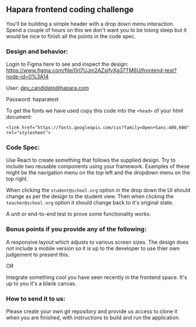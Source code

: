 ## Hapara frontend coding challenge

You'll be building a simple header with a drop down menu interaction. Spend a couple of hours on this we don't want you to be losing sleep but it would be nice to finish all the points in the code spec.

### Design and behavior:

Login to Figma here to see and inspect the design: https://www.figma.com/file/0rl7UJm2AZsifyXg37TM6U/frontend-test?node-id=0%3A14

User: dev_candidate@hapara.com

Password: haparatest

To get the fonts we have used copy this code into the `<head>` of your html document:

`<link href="https://fonts.googleapis.com/css?family=Open+Sans:400,600" rel="stylesheet">`

### Code Spec:

Use React to create something that follows the supplied design.
Try to include two reusable components using your framework. Examples of these might be the navigation menu on the top left and the dropdown menu on the top right.

When clicking the `student@school.org` option in the drop down the UI should change as per the design to the student view. Then when clicking the `teacher@school.org` option it should change back to it's original state.

A unit or end-to-end test to prove some functionality works.

### Bonus points if you provide any of the following:

A responsive layout which adjusts to various screen sizes. The design does not include a mobile version so it is up to
the developer to use thier own judgement to present this.

OR

Integrate something cool you have seen recently in the frontend space. It's up to you it's a blank canvas.

### How to send it to us:

Please create your own git repository and provide us access to clone it when you are finished, with instructions to build and run the application.
